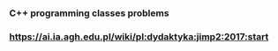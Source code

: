 ### C++ programming classes problems ###

### https://ai.ia.agh.edu.pl/wiki/pl:dydaktyka:jimp2:2017:start ###